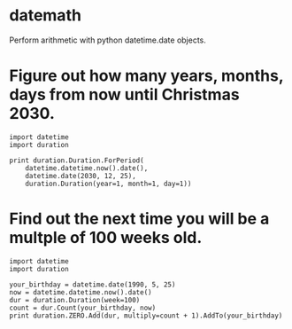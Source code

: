 datemath
========

Perform arithmetic with python datetime.date objects.

# Figure out how many years, months, days from now until Christmas 2030.

    import datetime
    import duration

    print duration.Duration.ForPeriod(
        datetime.datetime.now().date(),
        datetime.date(2030, 12, 25),
        duration.Duration(year=1, month=1, day=1))

# Find out the next time you will be a multple of 100 weeks old.

    import datetime
    import duration

    your_birthday = datetime.date(1990, 5, 25)
    now = datetime.datetime.now().date()
    dur = duration.Duration(week=100)
    count = dur.Count(your_birthday, now)
    print duration.ZERO.Add(dur, multiply=count + 1).AddTo(your_birthday)


